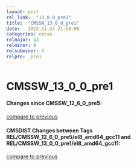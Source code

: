 ```yaml
---
layout: post
rel_link:  "13_0_0_pre1"
title:  "CMSSW_13_0_0_pre1"
date:   2022-11-24 21:58:00
categories: cmssw
relmajor: 13
relminor: 0
relsubminor: 0
relpre: _pre1
---
```


# CMSSW_13_0_0_pre1
#### Changes since CMSSW_12_6_0_pre5:
[compare to previous](https://github.com/cms-sw/cmssw/compare/CMSSW_12_6_0_pre5...CMSSW_13_0_0_pre1)



#### CMSDIST Changes between Tags REL/CMSSW_12_6_0_pre5/el8_amd64_gcc11 and REL/CMSSW_13_0_0_pre1/el8_amd64_gcc11:
[compare to previous](https://github.com/cms-sw/cmsdist/compare/REL/CMSSW_12_6_0_pre5/el8_amd64_gcc11...REL/CMSSW_13_0_0_pre1/el8_amd64_gcc11)


